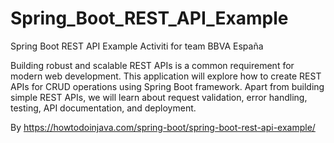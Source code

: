 # Spring_Boot_REST_API_Example
Spring Boot REST API Example Activiti for team BBVA España

Building robust and scalable REST APIs is a common requirement for modern web development. 
This application will explore how to create REST APIs for CRUD operations using Spring Boot framework. 
Apart from building simple REST APIs, we will learn about request validation, error handling, testing, API documentation, and deployment.

By https://howtodoinjava.com/spring-boot/spring-boot-rest-api-example/
